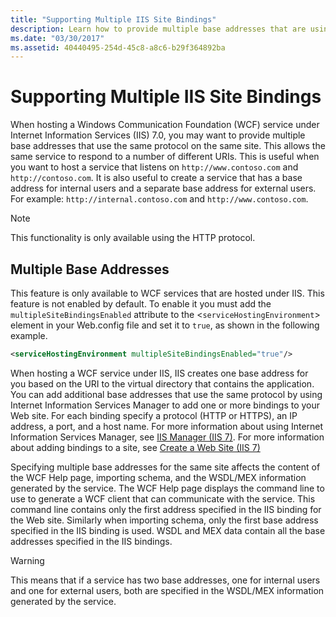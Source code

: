 ```yaml
---
title: "Supporting Multiple IIS Site Bindings"
description: Learn how to provide multiple base addresses that are using the same protocol on the same site when hosting a WCF service in IIS.
ms.date: "03/30/2017"
ms.assetid: 40440495-254d-45c8-a8c6-b29f364892ba
---
```

# Supporting Multiple IIS Site Bindings
When hosting a Windows Communication Foundation (WCF) service under Internet Information Services (IIS) 7.0, you may want to provide multiple base addresses that use the same protocol on the same site. This allows the same service to respond to a number of different URIs. This is useful when you want to host a service that listens on `http://www.contoso.com` and `http://contoso.com`. It is also useful to create a service that has a base address for internal users and a separate base address for external users. For example: `http://internal.contoso.com` and `http://www.contoso.com`.  
  
> [!NOTE]
> This functionality is only available using the HTTP protocol.  
  
## Multiple Base Addresses  
 This feature is only available to WCF services that are hosted under IIS. This feature is not enabled by default. To enable it you must add the `multipleSiteBindingsEnabled` attribute to the <`serviceHostingEnvironment`> element in your Web.config file and set it to `true`, as shown in the following example.  
  
```xml  
<serviceHostingEnvironment multipleSiteBindingsEnabled="true"/>  
```  
  
 When hosting a WCF service under IIS, IIS creates one base address for you based on the URI to the virtual directory that contains the application. You can add additional base addresses that use the same protocol by using Internet Information Services Manager to add one or more bindings to your Web site. For each binding specify a protocol (HTTP or HTTPS), an IP address, a port, and a host name. For more information about using Internet Information Services Manager, see [IIS Manager (IIS 7)](/previous-versions/windows/it-pro/windows-server-2008-R2-and-2008/cc753842(v=ws.10)). For more information about adding bindings to a site, see [Create a Web Site (IIS 7)](/previous-versions/windows/it-pro/windows-server-2008-R2-and-2008/cc772350(v=ws.10))  
  
 Specifying multiple base addresses for the same site affects the content of the WCF Help page, importing schema, and the WSDL/MEX information generated by the service. The WCF Help page displays the command line to use to generate a WCF client that can communicate with the service. This command line contains only the first address specified in the IIS binding for the Web site. Similarly when importing schema, only the first base address specified in the IIS binding is used. WSDL and MEX data contain all the base addresses specified in the IIS bindings.  
  
> [!WARNING]
> This means that if a service has two base addresses, one for internal users and one for external users, both are specified in the WSDL/MEX information generated by the service.
